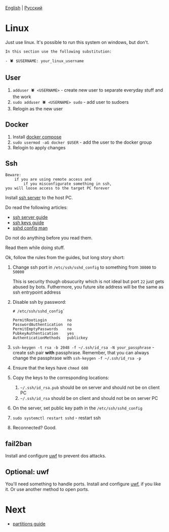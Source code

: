 ﻿[English](1.linux.md) | [Русский](1.linux.ru.md)

# Linux

Just use linux. It's possible to run this system on windows, but don't.

    In this section use the following substitution:

    - 🕷 $USERNAME: your_linux_username

## User

1. `adduser 🕷 <USERNAME>` - create new user to separate everyday stuff and the work 
1. `sudo adduser 🕷 <USERNAME> sudo` - add user to sudoers
1. Relogin as the new user

## Docker

1. Install [docker compose](https://docs.docker.com/compose/install/)
1. `sudo usermod -aG docker $USER` - add the user to the docker group
1. Relogin to apply changes

## Ssh

    Beware:
        if you are using remote access and 
            if you misconfigurate something in ssh,
    you will loose access to the target PC forever

Install [ssh server](https://wiki.archlinux.org/title/OpenSSH) to the host PC.

Do read the following articles:
* [ssh server guide](https://wiki.archlinux.org/title/OpenSSH#Force_public_key_authentication)
* [ssh keys guide](https://wiki.archlinux.org/title/SSH_keys)
* [sshd config man](https://www.ssh.com/academy/ssh/sshd_config)

Do not do anything before you read them.

Read them while doing stuff.

Ok, follow the rules from the guides, but long story short: 

1. Change ssh port in `/etc/ssh/sshd_config` to something from `30000` to `50000`

    This is security though obsucurity which is not ideal but port `22` just gets abused by bots. Futhermore, you future site address will be the same as ssh entrypoint address
1. Disable ssh by password:
    ```
    # /etc/ssh/sshd_config`
    
    PermitRootLogin         no
    PasswordAuthentication  no
    PermitEmptyPasswords    no
    PubkeyAuthentication    yes
    AuthenticationMethods   publickey
    ```
1. `ssh-keygen -t rsa -b 2048 -f ~/.ssh/id_rsa -N your_passphrase` - create ssh pair **with** passphrase. Remember, that you can always change the passphrase with `ssh-keygen -f ~/.ssh/id_rsa -p`
1. Ensure that the keys have `chmod 600`
1. Copy the keys to the corresponding locations:
    1. `~/.ssh/id_rsa.pub` should be on server and should not be on client PC
    2. `~/.ssh/id_rsa` should be on client and should not be on server PC
1. On the server, set public key path in the `/etc/ssh/sshd_config`
1. `sudo systemctl restart sshd` - restart ssh
1. Reconnected? Good.

## fail2ban

Install and configure [uwf](https://wiki.archlinux.org/title/Fail2ban) to prevent dos attacks.

## Optional: uwf

You'll need something to handle ports. Install and configure [uwf](https://wiki.archlinux.org/title/Uncomplicated_Firewall), if you like it. Or use another method to open ports.

# Next

* [partitions guide](2.partitions.md)
